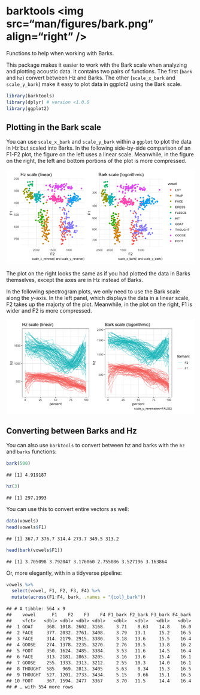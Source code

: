 
# barktools \<img src=“man/figures/bark.png” align=“right” /\>

Functions to help when working with Barks.

This package makes it easier to work with the Bark scale when analyzing
and plotting acoustic data. It contains two pairs of functions. The
first (`bark` and `hz`) convert between Hz and Barks. The other
(`scale_x_bark` and `scale_y_bark`) make it easy to plot data in ggplot2
using the Bark scale.

``` r
library(barktools)
library(dplyr) # version <1.0.0
library(ggplot2)
```

## Plotting in the Bark scale

You can use `scale_x_bark` and `scale_y_bark` within a `ggplot` to plot
the data in Hz but scaled into Barks. In the following side-by-side
comparison of an F1-F2 plot, the figure on the left uses a linear scale.
Meanwhile, in the figure on the right, the left and bottom portions of
the plot is more compressed.

![](man/figures/README-f1_f2_example-1.png)<!-- -->

The plot on the right looks the same as if you had plotted the data in
Barks themselves, except the axes are in Hz instead of Barks.

In the following spectrogram plots, we only need to use the Bark scale
along the *y*-axis. In the left panel, which displays the data in a
linear scale, F2 takes up the majorty of the plot. Meanwhile, in the
plot on the right, F1 is wider and F2 is more compressed.

![](man/figures/README-spectrogram_example-1.png)<!-- -->

## Converting between Barks and Hz

You can also use `barktools` to convert between hz and barks with the
`hz` and `barks` functions:

``` r
bark(500)
```

    ## [1] 4.919187

``` r
hz(3)
```

    ## [1] 297.1993

You can use this to convert entire vectors as well:

``` r
data(vowels)
head(vowels$F1)
```

    ## [1] 367.7 376.7 314.4 273.7 349.5 313.2

``` r
head(bark(vowels$F1))
```

    ## [1] 3.705098 3.792047 3.176060 2.755086 3.527196 3.163864

Or, more elegantly, with in a tidyverse pipeline:

``` r
vowels %>%
  select(vowel, F1, F2, F3, F4) %>%
  mutate(across(F1:F4, bark, .names = "{col}_bark"))
```

    ## # A tibble: 564 x 9
    ##    vowel      F1    F2    F3    F4 F1_bark F2_bark F3_bark F4_bark
    ##    <fct>   <dbl> <dbl> <dbl> <dbl>   <dbl>   <dbl>   <dbl>   <dbl>
    ##  1 GOAT     368. 1018. 2602. 3168.    3.71    8.63    14.8    16.0
    ##  2 FACE     377. 2032. 2761. 3408.    3.79   13.1     15.2    16.5
    ##  3 FACE     314. 2179. 2915. 3380.    3.18   13.6     15.5    16.4
    ##  4 GOOSE    274. 1378. 2235. 3270.    2.76   10.5     13.8    16.2
    ##  5 FOOT     350. 1624. 2485. 3384.    3.53   11.6     14.5    16.4
    ##  6 FACE     313. 2181. 2863. 3205.    3.16   13.6     15.4    16.1
    ##  7 GOOSE    255. 1333. 2313. 3212.    2.55   10.3     14.0    16.1
    ##  8 THOUGHT  585   969. 2813. 3405     5.63    8.34    15.3    16.5
    ##  9 THOUGHT  527. 1201. 2733. 3434.    5.15    9.66    15.1    16.5
    ## 10 FOOT     367. 1594. 2477  3367     3.70   11.5     14.4    16.4
    ## # … with 554 more rows
